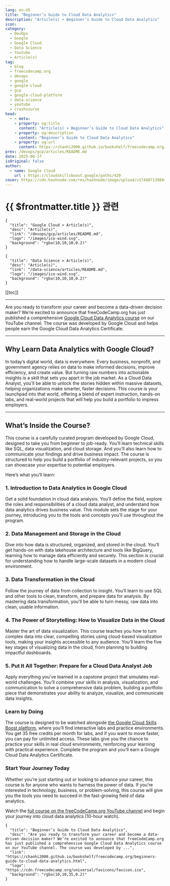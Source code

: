 ```yaml
---
lang: en-US
title: "Beginner’s Guide to Cloud Data Analytics"
description: "Article(s) > Beginner’s Guide to Cloud Data Analytics"
icon: 
category:
  - DevOps
  - Google
  - Google Cloud
  - Data Science
  - Youtube
  - Article(s)
tag:
  - blog
  - freecodecamp.org
  - devops
  - google
  - google-cloud
  - gcp
  - google-cloud-platform
  - data-science
  - youtube
  - crashcourse
head:
  - - meta:
    - property: og:title
      content: "Article(s) > Beginner’s Guide to Cloud Data Analytics"
    - property: og:description
      content: "Beginner’s Guide to Cloud Data Analytics"
    - property: og:url
      content: https://chanhi2000.github.io/bookshelf/freecodecamp.org/beginners-guide-to-cloud-data-analytics.html
prev: /devops/gcp/articles/README.md
date: 2025-06-17
isOriginal: false
author:
  - name: Google Cloud
    url : https://cloudskillsboost.google/paths/420
cover: https://cdn.hashnode.com/res/hashnode/image/upload/v1749071398844/dd78731e-80d1-4835-bc2b-cbec1ba9a9d3.png
---
```


# {{ $frontmatter.title }} 관련

```component VPCard
{
  "title": "Google Cloud > Article(s)",
  "desc": "Article(s)",
  "link": "/devops/gcp/articles/README.md",
  "logo": "/images/ico-wind.svg",
  "background": "rgba(10,10,10,0.2)"
}
```

```component VPCard
{
  "title": "Data Science > Article(s)",
  "desc": "Article(s)",
  "link": "/data-science/articles/README.md",
  "logo": "/images/ico-wind.svg",
  "background": "rgba(10,10,10,0.2)"
}
```

[[toc]]

---

<SiteInfo
  name="Beginner’s Guide to Cloud Data Analytics"
  desc="Are you ready to transform your career and become a data-driven decision maker? We’re excited to announce that freeCodeCamp.org has just published a comprehensive Google Cloud Data Analytics course on our YouTube channel. The course was developed by ..."
  url="https://freecodecamp.org/news/beginners-guide-to-cloud-data-analytics"
  logo="https://cdn.freecodecamp.org/universal/favicons/favicon.ico"
  preview="https://cdn.hashnode.com/res/hashnode/image/upload/v1749071398844/dd78731e-80d1-4835-bc2b-cbec1ba9a9d3.png"/>

Are you ready to transform your career and become a data-driven decision maker? We’re excited to announce that freeCodeCamp.org has just published a comprehensive [<VPIcon icon="fa-brands fa-youtube"/>Google Cloud Data Analytics course](https://youtu.be/GAdgTK2Esn4) on our YouTube channel. The course was developed by Google Cloud and helps people earn the Google Cloud Data Analytics Certificate.

---

## Why Learn Data Analytics with Google Cloud?

In today’s digital world, data is everywhere. Every business, nonprofit, and government agency relies on data to make informed decisions, improve efficiency, and create value. But turning raw numbers into actionable insights is a skill that sets you apart in the job market. As a Cloud Data Analyst, you’ll be able to unlock the stories hidden within massive datasets, helping organizations make smarter, faster decisions. This course is your launchpad into that world, offering a blend of expert instruction, hands-on labs, and real-world projects that will help you build a portfolio to impress employers.

---

## What’s Inside the Course?

This course is a carefully curated program developed by Google Cloud, designed to take you from beginner to job-ready. You’ll learn technical skills like SQL, data visualization, and cloud storage. And you’ll also learn how to communicate your findings and drive business impact. The course is structured to help you build a portfolio of industry-relevant projects, so you can showcase your expertise to potential employers.

Here’s what you’ll learn:

### 1. Introduction to Data Analytics in Google Cloud

Get a solid foundation in cloud data analysis. You’ll define the field, explore the roles and responsibilities of a cloud data analyst, and understand how data analytics drives business value. This module sets the stage for your journey, introducing you to the tools and concepts you’ll use throughout the program.

### 2. Data Management and Storage in the Cloud

Dive into how data is structured, organized, and stored in the cloud. You’ll get hands-on with data lakehouse architecture and tools like BigQuery, learning how to manage data efficiently and securely. This section is crucial for understanding how to handle large-scale datasets in a modern cloud environment.

### 3. Data Transformation in the Cloud

Follow the journey of data from collection to insight. You’ll learn to use SQL and other tools to clean, transform, and prepare data for analysis. By mastering data transformation, you’ll be able to turn messy, raw data into clean, usable information.

### 4. The Power of Storytelling: How to Visualize Data in the Cloud

Master the art of data visualization. This course teaches you how to turn complex data into clear, compelling stories using cloud-based visualization tools, making your insights accessible to any audience. You’ll learn the five key stages of visualizing data in the cloud, from planning to building impactful dashboards.

### 5. Put It All Together: Prepare for a Cloud Data Analyst Job

Apply everything you’ve learned in a capstone project that simulates real-world challenges. You’ll combine your skills in analysis, visualization, and communication to solve a comprehensive data problem, building a portfolio piece that demonstrates your ability to analyze, visualize, and communicate data insights.

### Learn by Doing

The course is designed to be watched alongside [<VPIcon icon="fa-brands fa-google"/>the Google Cloud Skills Boost platform](https://cloudskillsboost.google/paths/420), where you’ll find interactive labs and practice environments. You get 35 free credits per month for labs, and if you want to move faster, you can pay for unlimited access. These labs give you the chance to practice your skills in real cloud environments, reinforcing your learning with practical experience. Complete the program and you’ll earn a Google Cloud Data Analytics Certificate.

### Start Your Journey Today

Whether you’re just starting out or looking to advance your career, this course is for anyone who wants to harness the power of data. If you’re interested in technology, business, or problem-solving, this course will give you the tools you need to succeed in the fast-growing field of data analytics.

Watch the [<VPIcon icon="fa-brands fa-youtube"/>full course on the freeCodeCamp.org YouTube channel](https://youtu.be/GAdgTK2Esn4) and begin your journey into cloud data analytics (10-hour watch).

<VidStack src="youtube/GAdgTK2Esn4" />

<!-- TODO: add ARTICLE CARD -->
```component VPCard
{
  "title": "Beginner’s Guide to Cloud Data Analytics",
  "desc": "Are you ready to transform your career and become a data-driven decision maker? We’re excited to announce that freeCodeCamp.org has just published a comprehensive Google Cloud Data Analytics course on our YouTube channel. The course was developed by ...",
  "link": "https://chanhi2000.github.io/bookshelf/freecodecamp.org/beginners-guide-to-cloud-data-analytics.html",
  "logo": "https://cdn.freecodecamp.org/universal/favicons/favicon.ico",
  "background": "rgba(10,10,35,0.2)"
}
```

